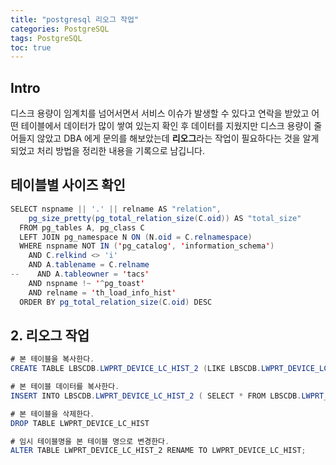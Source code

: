 ```yaml
---
title: "postgresql 리오그 작업"
categories: PostgreSQL
tags: PostgreSQL
toc: true
---
```


## Intro
디스크 용량이 임계치를 넘어서면서 서비스 이슈가 발생할 수 있다고 연락을 받았고 어떤 테이블에서 데이터가 많이 쌓여 있는지 확인 후 데이터를 지웠지만 디스크 용량이 줄어들지 않았고 DBA 에게 문의를 해보았는데 **리오그**라는 작업이 필요하다는 것을 알게 되었고 처리 방법을 정리한 내용을 기록으로 남깁니다.  


## 테이블별 사이즈 확인 

```java
SELECT nspname || '.' || relname AS "relation",
    pg_size_pretty(pg_total_relation_size(C.oid)) AS "total_size"
  FROM pg_tables A, pg_class C
  LEFT JOIN pg_namespace N ON (N.oid = C.relnamespace)
  WHERE nspname NOT IN ('pg_catalog', 'information_schema')
    AND C.relkind <> 'i'
    AND A.tablename = C.relname
--    AND A.tableowner = 'tacs'
    AND nspname !~ '^pg_toast'
    AND relname = 'th_load_info_hist'
  ORDER BY pg_total_relation_size(C.oid) DESC
```
  
## 2. 리오그 작업

```java
# 본 테이블을 복사한다.
CREATE TABLE LBSCDB.LWPRT_DEVICE_LC_HIST_2 (LIKE LBSCDB.LWPRT_DEVICE_LC_HIST INCLUDING ALL);

# 본 테이블 데이터를 복사한다. 
INSERT INTO LBSCDB.LWPRT_DEVICE_LC_HIST_2 ( SELECT * FROM LBSCDB.LWPRT_DEVICE_LC_HIST);

# 본 테이블을 삭제한다.
DROP TABLE LWPRT_DEVICE_LC_HIST

# 임시 테이블명을 본 테이블 명으로 변경한다.
ALTER TABLE LWPRT_DEVICE_LC_HIST_2 RENAME TO LWPRT_DEVICE_LC_HIST;
```